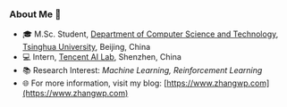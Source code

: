 ### About Me 🙌

- 🎓 M.Sc. Student, [Department of Computer Science and Technology](http://www.cs.tsinghua.edu.cn/), [Tsinghua University](https://www.tsinghua.edu.cn), Beijing, China
- 💻 Intern, [Tencent AI Lab](https://ai.tencent.com/ailab/), Shenzhen, China
- 📚 Research Interest: *Machine Learning, Reinforcement Learning*
- 🌐 For more information, visit my blog: [https://www.zhangwp.com](https://www.zhangwp.com)
